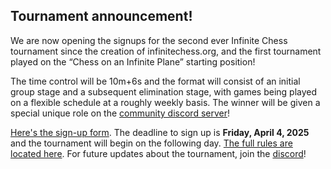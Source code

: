 ## Tournament announcement!

We are now opening the signups for the second ever Infinite Chess tournament since the creation of infinitechess.org, and the first tournament played on the “Chess on an Infinite Plane” starting position!

The time control will be 10m+6s and the format will consist of an initial group stage and a subsequent elimination stage, with games being played on a flexible schedule at a roughly weekly basis. The winner will be given a special unique role on the [community discord server](https://discord.gg/NFWFGZeNh5)!

[Here's the sign-up form](https://docs.google.com/forms/d/e/1FAIpQLSegbe4y201GQDd8h8X0nxjgsY00j-gEE2CWWo6CaHpRV7xY-g/viewform?usp=dialog). The deadline to sign up is **Friday, April 4, 2025** and the tournament will begin on the following day. [The full rules are located here](https://docs.google.com/document/d/1QsV4WBC9bpbWHiaRZ-NT2Bdb4tfdl8dp/edit?usp=sharing&ouid=114043385276125637786&rtpof=true&sd=true). For future updates about the tournament, join the [discord](https://discord.gg/NFWFGZeNh5)!